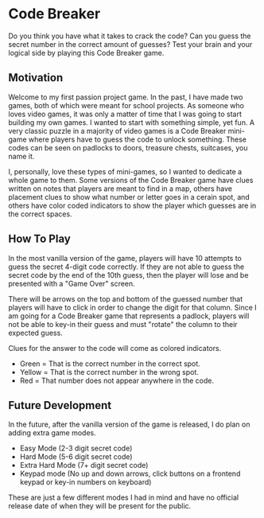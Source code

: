 # Code Breaker
Do you think you have what it takes to crack the code? Can you guess the secret number in the correct amount of guesses? Test your brain and your logical side by playing this Code Breaker game.

## Motivation
Welcome to my first passion project game. In the past, I have made two games, both of which were meant for school projects. As someone who loves video games, it was only a matter of time that I was going to start building my own games. I wanted to start with something simple, yet fun. A very classic puzzle in a majority of video games is a Code Breaker mini-game where players have to guess the code to unlock something. These codes can be seen on padlocks to doors, treasure chests, suitcases, you name it.

I, personally, love these types of mini-games, so I wanted to dedicate a whole game to them. Some versions of the Code Breaker game have clues written on notes that players are meant to find in a map, others have placement clues to show what number or letter goes in a cerain spot, and others have color coded indicators to show the player which guesses are in the correct spaces.

## How To Play
In the most vanilla version of the game, players will have 10 attempts to guess the secret 4-digit code correctly. If they are not able to guess the secret code by the end of the 10th guess, then the player will lose and be presented with a "Game Over" screen.

There will be arrows on the top and bottom of the guessed number that players will have to click in order to change the digit for that column. Since I am going for a Code Breaker game that represents a padlock, players will not be able to key-in their guess and must "rotate" the column to their expected guess.

Clues for the answer to the code will come as colored indicators.
- Green = That is the correct number in the correct spot.
- Yellow = That is the correct number in the wrong spot.
- Red = That number does not appear anywhere in the code.

## Future Development
In the future, after the vanilla version of the game is released, I do plan on adding extra game modes.
- Easy Mode (2-3 digit secret code)
- Hard Mode (5-6 digit secret code)
- Extra Hard Mode (7+ digit secret code)
- Keypad mode (No up and down arrows, click buttons on a frontend keypad or key-in numbers on keyboard)

These are just a few different modes I had in mind and have no official release date of when they will be present for the public.